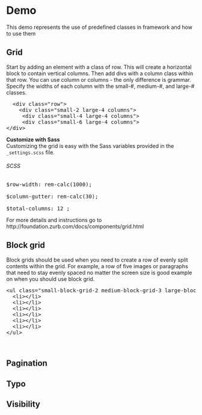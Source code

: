 Demo
==========

<p>This demo represents the use of predefined classes in framework and how to use them</p>


<h2>Grid</h2>
<p>
Start by adding an element with a class of row. This will create a horizontal block to contain vertical columns. Then add divs with a column class within that row. You can use column or columns - the only difference is grammar. Specify the widths of each column with the small-#, medium-#, and large-# classes.</p>


<pre>
  <span>&lt;div class="row"&gt;</span>
  &nbsp;&nbsp;<span>&lt;div class="small-2 large-4 columns"&gt;</span>
  &nbsp; &nbsp;<span>&lt;div class="small-4 large-4 columns"&gt;</span>
  &nbsp; &nbsp;<span>&lt;div class="small-6 large-4 columns"&gt;</span>
<span>&lt;/div&gt;</span>
</pre>


<p><strong>Customize with Sass</strong><br>
Customizing the grid is easy with the Sass variables provided in the <code>_settings.scss</code> file.</p>

<h6>SCSS</h6>
<pre>
$row-width: rem-calc(1000);<br>
$column-gutter: rem-calc(30);<br>
$total-columns: 12 ;
</pre>

<p>For more details and instructions go to http://foundation.zurb.com/docs/components/grid.html</p>



<h2>Block grid</h2>
<p>Block grids should be used when you need to create a row of evenly split contents within the grid. For example, a row of five images or paragraphs that need to stay evenly spaced no matter the screen size is good example on when you should use block grid.</p>

<pre>
<span>&lt;ul class="small-block-grid-2 medium-block-grid-3 large-block-grid-4"&gt;</span>
  <span>&lt;li&gt;</span><!-- Your content goes here --><span>&lt;/li&gt;</span>
  <span>&lt;li&gt;</span><!-- Your content goes here --><span>&lt;/li&gt;</span>
  <span>&lt;li&gt;</span><!-- Your content goes here --><span>&lt;/li&gt;</span>
  <span>&lt;li&gt;</span><!-- Your content goes here --><span>&lt;/li&gt;</span>
  <span>&lt;li&gt;</span><!-- Your content goes here --><span>&lt;/li&gt;</span>
  <span>&lt;li&gt;</span><!-- Your content goes here --><span>&lt;/li&gt;</span>
<span>&lt;/ul&gt;</span>


</pre>
<h2>Pagination</h2>
<h2>Typo</h2>
<h2>Visibility</h2>